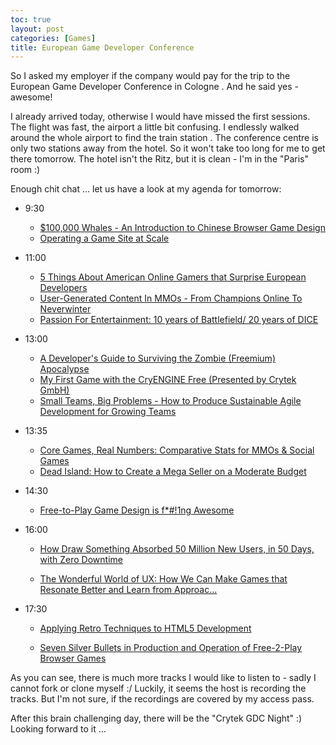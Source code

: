 ```yaml
---
toc: true
layout: post
categories: [Games]
title: European Game Developer Conference
---
```


So I asked my employer if the company would pay for the trip to the European Game Developer Conference in Cologne . And he said yes - awesome!

I already arrived today, otherwise I would have missed the first sessions. The flight was fast, the airport a little bit confusing. I endlessly  walked around the whole airport to find the train station . The conference centre is only two stations away from the hotel. So it won't take too long for me to get there tomorrow. The hotel isn't the Ritz, but it is clean - I'm in the "Paris" room :)

Enough chit chat ... let us have a look at my agenda for tomorrow:

-   9:30
    -   [$100,000 Whales - An Introduction to Chinese Browser Game Design ](http://schedule.gdceurope.com/session/13473592/%24100%2C000_Whales_-_An_Introduction_to_Chinese_Browser_Game_Design)
    -   [Operating a Game Site at Scale ](http://schedule.gdceurope.com/session/13473608/Operating_a_Game_Site_at_Scale)

-   11:00
    -   [5 Things About American Online Gamers that Surprise European Developers ](http://schedule.gdceurope.com/session/13473631/5_Things_About_American_Online_Gamers_that_Surprise_European_Developers)
    -   [User-Generated Content In MMOs - From Champions Online To Neverwinter ](http://schedule.gdceurope.com/session/13473769/User-Generated_Content_In_MMOs_-_From_Champions_Online_To_Neverwinter)
    -   [Passion For Entertainment: 10 years of Battlefield/ 20 years of DICE ](http://schedule.gdceurope.com/session/13473788/Passion_For_Entertainment%3A_10_years_of_Battlefield__20_years_of_DICE)

-   13:00

    -   [A Developer's Guide to Surviving the Zombie (Freemium) Apocalypse ](http://schedule.gdceurope.com/session/13473632/A_Developer%27s_Guide_to_Surviving_the_Zombie_%28Freemium%29_Apocalypse)
    -   [My First Game with the CryENGINE Free (Presented by Crytek GmbH) ](http://schedule.gdceurope.com/session/13473759/My_First_Game_with_the_CryENGINE_Free_%28Presented_by_Crytek_GmbH%29)
    -   [Small Teams, Big Problems - How to Produce Sustainable Agile Development for Growing Teams](http://schedule.gdceurope.com/session/13473757/Small_Teams%2C_Big_Problems_-_How_to_Produce_Sustainable_Agile_Development_for_Growing_Teams)

-   13:35

    -   [Core Games, Real Numbers: Comparative Stats for MMOs & Social Games ](http://schedule.gdceurope.com/session/13473616/Core_Games%2C_Real_Numbers%3A_Comparative_Stats_for_MMOs_%26_Social_Games)
    -   [Dead Island: How to Create a Mega Seller on a Moderate Budget ](http://schedule.gdceurope.com/session/13473627/Dead_Island%3A_How_to_Create_a_Mega_Seller_on_a_Moderate_Budget)

-   14:30

    -   [Free-to-Play Game Design is f*#!1ng Awesome ](http://schedule.gdceurope.com/session/13473601/Free-to-Play_Game_Design_is_f%2A%23%211ng_Awesome)

-   16:00

    -   [How Draw Something Absorbed 50 Million New Users, in 50 Days, with Zero Downtime ](http://schedule.gdceurope.com/session/13473621/How_Draw_Something_Absorbed_50_Million_New_Users%2C_in_50_Days%2C_with_Zero_Downtime)

    -   [The Wonderful World of UX: How We Can Make Games that Resonate Better and Learn from Approac... ](http://schedule.gdceurope.com/session/13473647/The_Wonderful_World_of_UX%3A_How_We_Can_Make_Games_that_Resonate_Better_and_Learn_from...)

-   17:30

    -   [Applying Retro Techniques to HTML5 Development ](http://schedule.gdceurope.com/session/13473594/Applying_Retro_Techniques_to_HTML5_Development)

    -   [Seven Silver Bullets in Production and Operation of Free-2-Play Browser Games ](http://schedule.gdceurope.com/session/13473629/Seven_Silver_Bullets_in_Production_and_Operation_of_Free-2-Play_Browser_Games)

As you can see, there is much more tracks I would like to listen to - sadly I cannot fork or clone myself :/ Luckily, it seems the host is recording the tracks. But I'm not sure, if the recordings are covered by my access pass.

After this brain challenging day, there will be the "Crytek GDC Night" :) Looking forward to it ...


